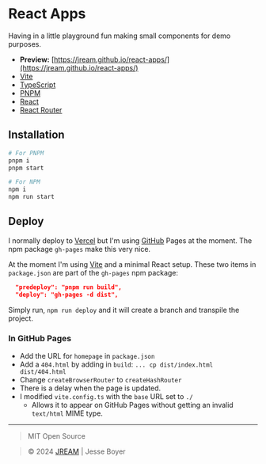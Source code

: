 # React Apps

Having in a little playground fun making small components for demo purposes.

- **Preview:** [https://jream.github.io/react-apps/](https://jream.github.io/react-apps/)
- [Vite](https://vitejs.dev/)
- [TypeScript](https://www.typescriptlang.org/)
- [PNPM](https://pnpm.io/)
- [React](https://react.dev/)
- [React Router](https://reactrouter.com/en/main)

## Installation

```bash
# For PNPM
pnpm i
pnpm start

# For NPM
npm i
npm run start
```

## Deploy

I normally deploy to [Vercel](https://vercel.com/) but I'm using [GitHub](https://github.com/) Pages at the moment. The npm package `gh-pages` make this very nice.

At the moment I'm using [Vite](https://vitejs.dev/) and a minimal React setup.
These two items in `package.json` are part of the `gh-pages` npm package:

```json
  "predeploy": "pnpm run build",
  "deploy": "gh-pages -d dist",
```

Simply run, `npm run deploy` and it will create a branch and transpile the project.

### In GitHub Pages

- Add the URL for `homepage` in `package.json`
- Add a `404.html` by adding in `build`: `... cp dist/index.html dist/404.html`
- Change `createBrowserRouter` to `createHashRouter`
- There is a delay when the page is updated.
- I modified `vite.config.ts` with the `base` URL set to `./`
  - Allows it to appear on GitHub Pages without getting an invalid `text/html` MIME type.

---

> MIT Open Source

> &copy; 2024 [JREAM](https://jream.com) | Jesse Boyer
